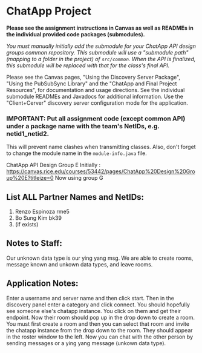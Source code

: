 # ChatApp Project

**Please see the assignment instructions in Canvas as well as READMEs in the individual provided code packages (submodules).** 

*You must manually initially add the submodule for your ChatApp API design groups common repository.   This submodule will use a "submodule path" (mapping to a folder in the project) of `src/common`.  When the API is finalized, this submodule will be replaced with that for the class's final API.* 

Please see the Canvas pages, "Using the Discovery Server Package", "Using the PubSubSync Library" and the "ChatApp and Final Project Resources", for documentation and usage directions.  See the individual submodule READMEs and Javadocs for additional information.   Use the "Client+Cerver" discovery server configuration mode for the application.

### IMPORTANT: Put all assignment code (except common API) under a package name with the team's NetIDs, e.g. netid1_netid2.

This will prevent name clashes when transmitting classes.   Also, don't forget to change the module name in the <code>module-info.java</code> file.

ChatApp API Design Group E Initially : https://canvas.rice.edu/courses/53442/pages/ChatApp%20Design%20Group%20E?titleize=0
Now using group G

## List ALL Partner Names and NetIDs:
1.   Renzo Espinoza rme5
2.   Bo Sung Kim bk39
3. (if exists)

## Notes to Staff:
Our unknown data type is our ying yang msg. We are able to create rooms, message known and unkown data types, and leave rooms.

## Application Notes:
Enter a username and server name and then click start. Then in the discovery panel enter a category and click connect. You should hopefully see someone else's chatapp instance. You click on them and get their endpoint. Now their room should pop up in the drop down to create a room. You must first create a room and then you can select that room and invite the chatapp instance from the drop down to the room. They should appear in the roster window to the left. Now you can chat with the other person by sending messages or a ying yang message (unkown data type).




